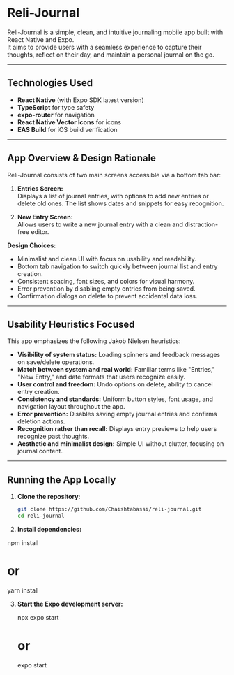 # Reli-Journal

Reli-Journal is a simple, clean, and intuitive journaling mobile app built with React Native and Expo.  
It aims to provide users with a seamless experience to capture their thoughts, reflect on their day, and maintain a personal journal on the go.

---

## Technologies Used

- **React Native** (with Expo SDK latest version)  
- **TypeScript** for type safety  
- **expo-router** for navigation  
- **React Native Vector Icons** for icons  
- **EAS Build** for iOS build verification  

---

## App Overview & Design Rationale

Reli-Journal consists of two main screens accessible via a bottom tab bar:

1. **Entries Screen:**  
   Displays a list of journal entries, with options to add new entries or delete old ones. The list shows dates and snippets for easy recognition.

2. **New Entry Screen:**  
   Allows users to write a new journal entry with a clean and distraction-free editor.

**Design Choices:**

- Minimalist and clean UI with focus on usability and readability.  
- Bottom tab navigation to switch quickly between journal list and entry creation.  
- Consistent spacing, font sizes, and colors for visual harmony.  
- Error prevention by disabling empty entries from being saved.  
- Confirmation dialogs on delete to prevent accidental data loss.

---

## Usability Heuristics Focused

This app emphasizes the following Jakob Nielsen heuristics:

- **Visibility of system status:** Loading spinners and feedback messages on save/delete operations.  
- **Match between system and real world:** Familiar terms like "Entries," "New Entry," and date formats that users recognize easily.  
- **User control and freedom:** Undo options on delete, ability to cancel entry creation.  
- **Consistency and standards:** Uniform button styles, font usage, and navigation layout throughout the app.  
- **Error prevention:** Disables saving empty journal entries and confirms deletion actions.  
- **Recognition rather than recall:** Displays entry previews to help users recognize past thoughts.  
- **Aesthetic and minimalist design:** Simple UI without clutter, focusing on journal content.  

---

## Running the App Locally

1. **Clone the repository:**

   ```bash
   git clone https://github.com/Chaishtabassi/reli-journal.git
   cd reli-journal

2. **Install dependencies:**

  npm install
  # or
  yarn install

3. **Start the Expo development server:**
   
    npx expo start
    # or
    expo start

